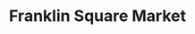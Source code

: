---
title: "Franklin Square Market"
url: /saratoga-springs/franklin-square-market/
shop: Supermarkt
---